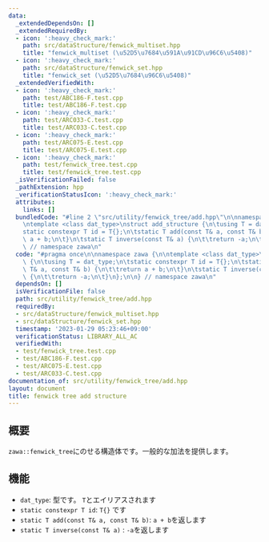 ```yaml
---
data:
  _extendedDependsOn: []
  _extendedRequiredBy:
  - icon: ':heavy_check_mark:'
    path: src/dataStructure/fenwick_multiset.hpp
    title: "fenwick_multiset (\u52D5\u7684\u591A\u91CD\u96C6\u5408)"
  - icon: ':heavy_check_mark:'
    path: src/dataStructure/fenwick_set.hpp
    title: "fenwick_set (\u52D5\u7684\u96C6\u5408)"
  _extendedVerifiedWith:
  - icon: ':heavy_check_mark:'
    path: test/ABC186-F.test.cpp
    title: test/ABC186-F.test.cpp
  - icon: ':heavy_check_mark:'
    path: test/ARC033-C.test.cpp
    title: test/ARC033-C.test.cpp
  - icon: ':heavy_check_mark:'
    path: test/ARC075-E.test.cpp
    title: test/ARC075-E.test.cpp
  - icon: ':heavy_check_mark:'
    path: test/fenwick_tree.test.cpp
    title: test/fenwick_tree.test.cpp
  _isVerificationFailed: false
  _pathExtension: hpp
  _verificationStatusIcon: ':heavy_check_mark:'
  attributes:
    links: []
  bundledCode: "#line 2 \"src/utility/fenwick_tree/add.hpp\"\n\nnamespace zawa {\n\
    \ntemplate <class dat_type>\nstruct add_structure {\n\tusing T = dat_type;\n\t\
    static constexpr T id = T{};\n\tstatic T add(const T& a, const T& b) {\n\t\treturn\
    \ a + b;\n\t}\n\tstatic T inverse(const T& a) {\n\t\treturn -a;\n\t}\n};\n\n}\
    \ // namespace zawa\n"
  code: "#pragma once\n\nnamespace zawa {\n\ntemplate <class dat_type>\nstruct add_structure\
    \ {\n\tusing T = dat_type;\n\tstatic constexpr T id = T{};\n\tstatic T add(const\
    \ T& a, const T& b) {\n\t\treturn a + b;\n\t}\n\tstatic T inverse(const T& a)\
    \ {\n\t\treturn -a;\n\t}\n};\n\n} // namespace zawa\n"
  dependsOn: []
  isVerificationFile: false
  path: src/utility/fenwick_tree/add.hpp
  requiredBy:
  - src/dataStructure/fenwick_multiset.hpp
  - src/dataStructure/fenwick_set.hpp
  timestamp: '2023-01-29 05:23:46+09:00'
  verificationStatus: LIBRARY_ALL_AC
  verifiedWith:
  - test/fenwick_tree.test.cpp
  - test/ABC186-F.test.cpp
  - test/ARC075-E.test.cpp
  - test/ARC033-C.test.cpp
documentation_of: src/utility/fenwick_tree/add.hpp
layout: document
title: fenwick tree add structure
---
```


## 概要

`zawa::fenwick_tree`にのせる構造体です。一般的な加法を提供します。


## 機能

- `dat_type`: 型です。 `T`とエイリアスされます
- `static constexpr T id`: `T{}` です
- `static T add(const T& a, const T& b)`: `a + b`を返します
- `static T inverse(const T& a)` : `-a`を返します

